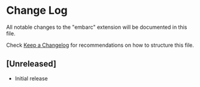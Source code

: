 # Change Log

All notable changes to the "embarc" extension will be documented in this file.

Check [Keep a Changelog](http://keepachangelog.com/) for recommendations on how to structure this file.

## [Unreleased]

- Initial release